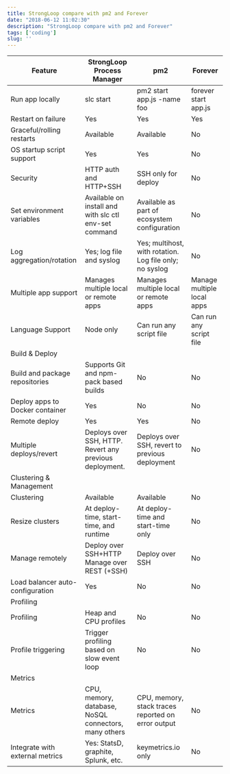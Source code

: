 ```yaml
---
title: StrongLoop compare with pm2 and Forever
date: "2018-06-12 11:02:30"
description: "StrongLoop compare with pm2 and Forever"
tags: ['coding']
slug: ''
---
```


| Feature                          | StrongLoop Process Manager                               | pm2                                                     | Forever                    |
| -------------------------------- | -------------------------------------------------------- | ------------------------------------------------------- | -------------------------- |
| Run app locally                  | slc start                                                | pm2 start app.js -name foo                              | forever start app.js       |
| Restart on failure               | Yes                                                      | Yes                                                     | Yes                        |
| Graceful/rolling restarts        | Available                                                | Available                                               | No                         |
| OS startup script support        | Yes                                                      | Yes                                                     | No                         |
| Security                         | HTTP auth and HTTP+SSH                                   | SSH only for deploy                                     | No                         |
| Set environment variables        | Available on install and with slc ctl env-set command    | Available as part of ecosystem configuration            | No                         |
| Log aggregation/rotation         | Yes; log file and syslog                                 | Yes; multihost, with rotation. Log file only; no syslog | No                         |
| Multiple app support             | Manages multiple local or remote apps                    | Manages multiple local or remote apps                   | Manage multiple local apps |
| Language Support                 | Node only                                                | Can run any script file                                 | Can run any script file    |
| Build & Deploy                   |                                                          |                                                         |                            |
| Build and package repositories   | Supports Git and npm-pack based builds                   | No                                                      | No                         |
| Deploy apps to Docker container  | Yes                                                      | No                                                      | No                         |
| Remote deploy                    | Yes                                                      | Yes                                                     | No                         |
| Multiple deploys/revert          | Deploys over SSH, HTTP.  Revert any previous deployment. | Deploys over SSH, revert to previous deployment         | No                         |
| Clustering & Management          |                                                          |                                                         |                            |
| Clustering                       | Available                                                | Available                                               | No                         |
| Resize clusters                  | At deploy-time, start-time, and runtime                  | At deploy-time and start-time only                      | No                         |
| Manage remotely                  | Deploy over SSH+HTTP Manage over REST (+SSH)             | Deploy over SSH                                         | No                         |
| Load balancer auto-configuration | Yes                                                      | No                                                      | No                         |
| Profiling                        |                                                          |                                                         |                            |
| Profiling                        | Heap and CPU profiles                                    | No                                                      | No                         |
| Profile triggering               | Trigger profiling based on slow event loop               | No                                                      | No                         |
| Metrics                          |                                                          |                                                         |                            |
| Metrics                          | CPU, memory, database, NoSQL connectors, many others     | CPU, memory, stack traces reported on error output      | No                         |
| Integrate with external metrics  | Yes: StatsD, graphite, Splunk, etc.                      | keymetrics.io only                                      | No                         |